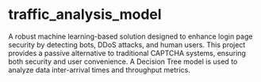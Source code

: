 # traffic_analysis_model
A robust machine learning-based solution designed to enhance login page security by detecting bots, DDoS attacks, and human users. This project provides a passive alternative to traditional CAPTCHA systems, ensuring both security and user convenience.
A Decision Tree model is used to analyze data inter-arrival times and throughput metrics.

